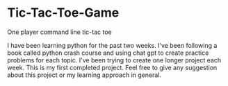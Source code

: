# Tic-Tac-Toe-Game
One player command line tic-tac toe

I have been learning python for the past two weeks. I've been following a book called python crash course and using chat gpt to create practice problems for each topic. I've been trying to create one longer project each week. This is my first completed project. Feel free to give any suggestion about this project or my learning approach in general. 
